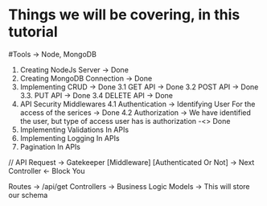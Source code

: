 # Things we will be covering, in this tutorial


#Tools -> Node, MongoDB

1. Creating NodeJs Server  -> Done
2. Creating MongoDB Connection -> Done
3. Implementing CRUD -> Done
   3.1 GET API -> Done
   3.2 POST API -> Done
   3.3. PUT API -> Done
   3.4 DELETE API -> Done
4. API Security Middlewares 
    4.1 Authentication -> Identifying User For the access of the serices -> Done
    4.2 Authorization -> We have identified the user, but type of access user has is authorization -<> Done
5. Implementing Validations In APIs
6. Implementing Logging In APIs
7. Pagination In APIs





// API Request  -> Gatekeeper [Middleware] [Authenticated Or Not] -> Next Controller
                                                                  <- Block You




Routes -> /api/get
Controllers -> Business Logic
Models -> This will store our schema





